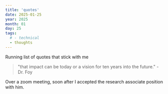 ```yaml
---
title: 'quotes'
date: 2025-01-25
year: 2025
month: 01
day: 25
tags:
  # - technical
  - thoughts
---
```


Running list of quotes that stick with me

> "that impact can be today or a vision for ten years into the future."  -Dr. Foy

Over a zoom meeting, soon after I accepted the research associate position with him. 


